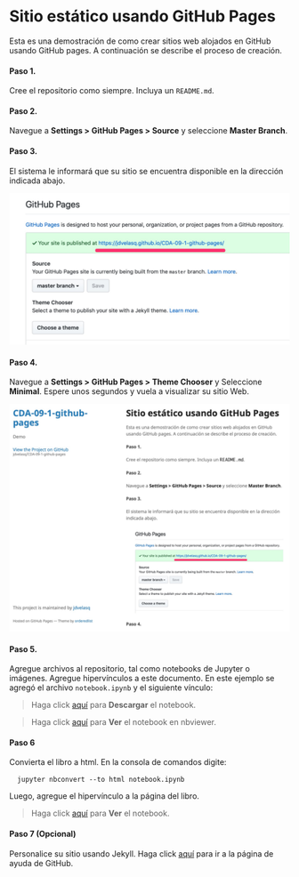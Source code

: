 # Sitio estático usando GitHub Pages


Esta es una demostración de como crear sitios web alojados en GitHub usando GitHub pages. A continuación se describe el proceso de creación. 

#### Paso 1.

Cree el repositorio como siempre. Incluya un `README.md`. 


#### Paso 2. 

Navegue a **Settings > GitHub Pages > Source** y seleccione  **Master Branch**.


#### Paso 3.

El sistema le informará que su sitio se encuentra disponible en la dirección indicada abajo.

![IMG1](img/sitio-1.jpg)


#### Paso 4.

Navegue a **Settings > GitHub Pages > Theme Chooser** y Seleccione **Minimal**. Espere unos segundos y vuela a visualizar su sitio Web.

![IMG"](img/sitio-2.jpg)


#### Paso 5.

Agregue archivos al repositorio, tal como notebooks de Jupyter o imágenes. Agregue hipervínculos a este documento. En este ejemplo se agregó el archivo `notebook.ipynb` y el siguiente vínculo:

> Haga click [aquí](notebook.ipynb) para **Descargar** el notebook.

> Haga click [aquí](http://nbviewer.jupyter.org/github/jdvelasq/CDA-09-1-github-pages/blob/master/notebook.ipynb) para **Ver** el notebook en nbviewer.

#### Paso 6

Convierta el libro a html. En la consola de comandos digite:

      jupyter nbconvert --to html notebook.ipynb
      
Luego, agregue el hipervínculo a la página del libro.

> Haga click [aquí](/notebook.html) para **Ver** el notebook.

#### Paso 7 (Opcional)

Personalice su sitio usando Jekyll. Haga click [aquí](https://help.github.com/articles/adding-a-jekyll-theme-to-your-github-pages-site-with-the-jekyll-theme-chooser/) para ir a la página de ayuda de GitHub.
